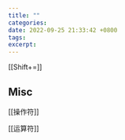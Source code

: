 ```yaml
---
title: ""
categories: 
date: 2022-09-25 21:33:42 +0800
tags: 
excerpt: 
---
```






[[Shift+=]]




## Misc

[[操作符]]

[[运算符]]

